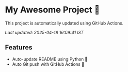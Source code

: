 # My Awesome Project 🚀

This project is automatically updated using GitHub Actions.

_Last updated: 2025-04-18 16:09:41 IST_

## Features
- Auto-update README using Python 🐍
- Auto Git push with GitHub Actions 🤖
